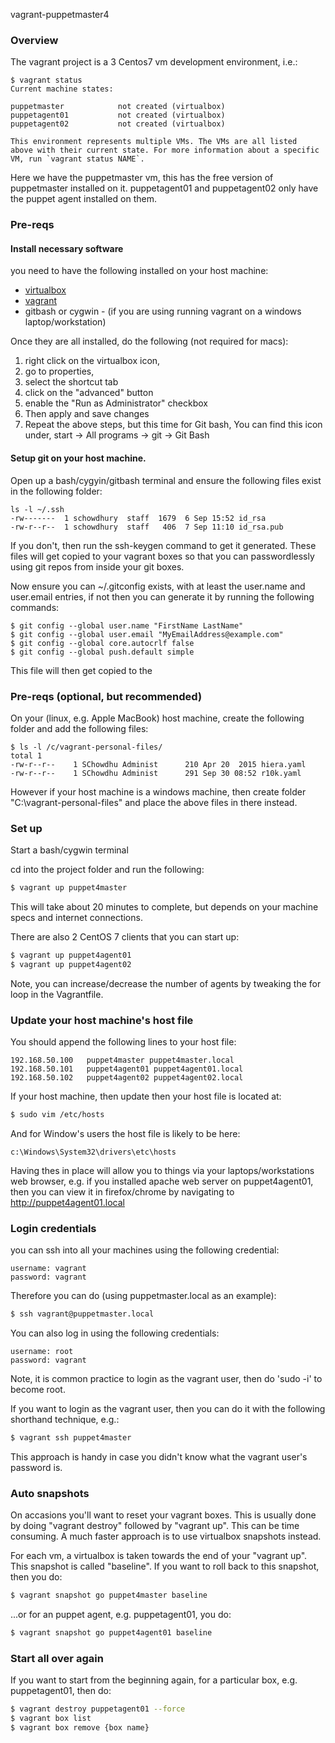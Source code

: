 vagrant-puppetmaster4

### Overview

The vagrant project is a 3 Centos7 vm development environment, i.e.:  

```
$ vagrant status
Current machine states:

puppetmaster            not created (virtualbox)
puppetagent01           not created (virtualbox)
puppetagent02           not created (virtualbox)

This environment represents multiple VMs. The VMs are all listed
above with their current state. For more information about a specific
VM, run `vagrant status NAME`.
```

Here we have the puppetmaster vm, this has the free version of puppetmaster installed on it. puppetagent01 and puppetagent02 only have the puppet agent installed on them.


### Pre-reqs

#### Install necessary software
you need to have the following installed on your host machine:

* [virtualbox](https://www.virtualbox.org/)  
* [vagrant](https://www.vagrantup.com/)
* gitbash or cygwin - (if you are using running vagrant on a windows laptop/workstation)

Once they are all installed, do the following (not required for macs):

1. right click on the virtualbox icon,
2. go to properties,
3. select the shortcut tab
4. click on the "advanced" button
5. enable the "Run as Administrator" checkbox
6. Then apply and save changes
7. Repeat the above steps, but this time for Git bash, You can find this icon under, start -> All programs -> git -> Git Bash


#### Setup git on your host machine.
Open up a bash/cygyin/gitbash terminal and ensure the following files exist in the following folder:

```
ls -l ~/.ssh
-rw-------  1 schowdhury  staff  1679  6 Sep 15:52 id_rsa
-rw-r--r--  1 schowdhury  staff   406  7 Sep 11:10 id_rsa.pub
```


If you don't, then run the ssh-keygen command to get it generated. These files will get copied to your vagrant boxes so that you can passwordlessly using git repos from inside your git boxes.

Now ensure you can ~/.gitconfig exists, with at least the user.name and user.email entries, if not then you can generate it by running the following commands:

```
$ git config --global user.name "FirstName LastName"
$ git config --global user.email "MyEmailAddress@example.com"
$ git config --global core.autocrlf false
$ git config --global push.default simple
```
This file will then get copied to the

### Pre-reqs (optional, but recommended)


On your (linux, e.g. Apple MacBook) host machine, create the following folder and add the following files:

```
$ ls -l /c/vagrant-personal-files/
total 1
-rw-r--r--    1 SChowdhu Administ      210 Apr 20  2015 hiera.yaml
-rw-r--r--    1 SChowdhu Administ      291 Sep 30 08:52 r10k.yaml
```

However if your host machine is a windows machine, then create folder "C:\vagrant-personal-files" and place the above files in there instead.




### Set up

Start a bash/cygwin terminal

cd into the project folder and run the following:


```sh
$ vagrant up puppet4master
```

This will take about 20 minutes to complete, but depends on your machine specs and internet connections.



There are also 2 CentOS 7 clients that you can start up:


```sh
$ vagrant up puppet4agent01
$ vagrant up puppet4agent02
```
Note, you can increase/decrease the number of agents by tweaking the for loop in the Vagrantfile.


### Update your host machine's host file

You should append the following lines to your host file:

```
192.168.50.100   puppet4master puppet4master.local
192.168.50.101   puppet4agent01 puppet4agent01.local
192.168.50.102   puppet4agent02 puppet4agent02.local
```

If your host machine, then update then your host file is located at:

```sh
$ sudo vim /etc/hosts
```

And for Window's users the host file is likely to be here:

```
c:\Windows\System32\drivers\etc\hosts
```

Having thes in place will allow you to things via your laptops/workstations web browser, e.g. if you installed apache web server on puppet4agent01, then you can view it in firefox/chrome by navigating to http://puppet4agent01.local


### Login credentials
you can ssh into all your machines using the following credential:

```
username: vagrant
password: vagrant
```

Therefore you can do (using puppetmaster.local as an example):

```sh
$ ssh vagrant@puppetmaster.local
```

You can also log in using the following credentials:

```
username: root
password: vagrant
```

Note, it is common practice to login as the vagrant user, then do 'sudo -i' to become root.


If you want to login as the vagrant user, then you can do it with the following shorthand technique, e.g.:

```sh
$ vagrant ssh puppet4master
```

This approach is handy in case you didn't know what the vagrant user's password is.



### Auto snapshots

On accasions you'll want to reset your vagrant boxes. This is usually done by doing "vagrant destroy" followed by "vagrant up". This can be time consuming. A much faster approach is to use virtualbox snapshots instead.


For each vm, a virtualbox is taken towards the end of your "vagrant up". This snapshot is called "baseline". If you want to roll back to this snapshot, then you do:

```sh
$ vagrant snapshot go puppet4master baseline
```

...or for an puppet agent, e.g. puppetagent01, you do:

```sh
$ vagrant snapshot go puppet4agent01 baseline
```

### Start all over again
If you want to start from the beginning again, for a particular box, e.g. puppetagent01, then do:

```sh
$ vagrant destroy puppetagent01 --force
$ vagrant box list
$ vagrant box remove {box name}
```
